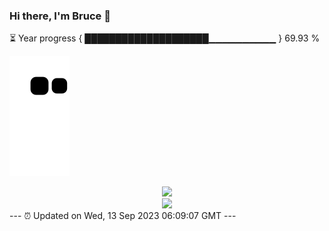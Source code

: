 ### Hi there, I'm Bruce 👋
⏳ Year progress { ████████████████████▁▁▁▁▁▁▁▁▁▁ } 69.93 %

![](https://raw.githubusercontent.com/Swiftie13st/Swiftie13st/main/assets/github-contribution-grid-snake.svg)


<div align="center"> <img src="https://metrics.lecoq.io/Swiftie13st?template=classic&config.timezone=Asia%2FShanghai"> </div>

<div align="center"> <img src="https://github-readme-streak-stats.herokuapp.com/?user=Swiftie13st" /> </div>
---
⏰ Updated on Wed, 13 Sep 2023 06:09:07 GMT
---

